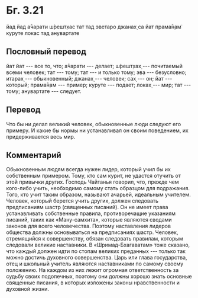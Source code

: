 # Бг. 3.21
йад йад а̄чарати ш́решт̣хас
тат тад эветаро джанах̣
са йат прама̄н̣ам̇ куруте
локас тад анувартате
## Пословный перевод

йат йат --- все то, что; а̄чарати --- делает; ш́решт̣хах̣ --- почитаемый
всеми человек; тат --- тому; тат --- и только тому; эва --- безусловно;
итарах̣ --- обыкновенный; джанах̣ --- человек; сах̣ --- он; йат ---
который; прама̄н̣ам --- пример; куруте --- подает; локах̣ --- мир; тат ---
тому; анувартате --- следует.

## Перевод

Что бы ни делал великий человек, обыкновенные люди следуют его примеру.
И какие бы нормы ни устанавливал он своим поведением, их придерживается
весь мир.

## Комментарий

Обыкновенным людям всегда нужен лидер, который учил бы их собственным
примером. Тому, кто сам курит, не удастся отучить от этой привычки
других. Господь Чайтанья говорил, что, прежде чем кого-либо учить,
необходимо самому стать образцом для подражания. Того, кто учит таким
образом, называют ачарьей, идеальным учителем. Человек, который берется
учить других, должен следовать предписаниям шастр (священных писаний).
Он не имеет права устанавливать собственные правила, противоречащие
указаниям писаний, таких как «Ману-самхита», которые являются сводами
законов для всего человечества. Поэтому наставления лидеров общества
должны основываться на предписаниях шастр. Человек, стремящийся к
совершенству, обязан следовать правилам, которым следовали великие
наставники. В «Шримад-Бхагаватам» тоже сказано, что каждый должен идти
по стопам великих преданных --- только так можно достичь духовного
совершенства. Царь или глава государства, отец и школьный учитель
являются наставниками по самому своему положению. На каждом из них лежит
огромная ответственность за судьбу своих подопечных, поэтому они должны
хорошо знать основные священные писания, в которых изложены законы
нравственности и духовной жизни.
